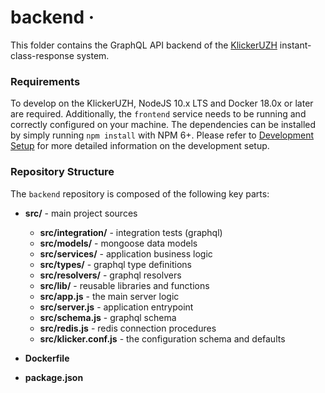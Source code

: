 # backend &middot;

This folder contains the GraphQL API backend of the [KlickerUZH](https://www.klicker.uzh.ch/) instant-class-response system.

### Requirements

To develop on the KlickerUZH, NodeJS 10.x LTS and Docker 18.0x or later are required. Additionally, the `frontend` service needs to be running and correctly configured on your machine. The dependencies can be installed by simply running `npm install` with NPM 6+. Please refer to [Development Setup](https://www.klicker.uzh.ch/docs/contributing/contributing_setup) for more detailed information on the development setup.

### Repository Structure

The `backend` repository is composed of the following key parts:

- **src/** - main project sources

  - **src/integration/** - integration tests (graphql)
  - **src/models/** - mongoose data models
  - **src/services/** - application business logic
  - **src/types/** - graphql type definitions
  - **src/resolvers/** - graphql resolvers
  - **src/lib/** - reusable libraries and functions
  - **src/app.js** - the main server logic
  - **src/server.js** - application entrypoint
  - **src/schema.js** - graphql schema
  - **src/redis.js** - redis connection procedures
  - **src/klicker.conf.js** - the configuration schema and defaults

- **Dockerfile**
- **package.json**
